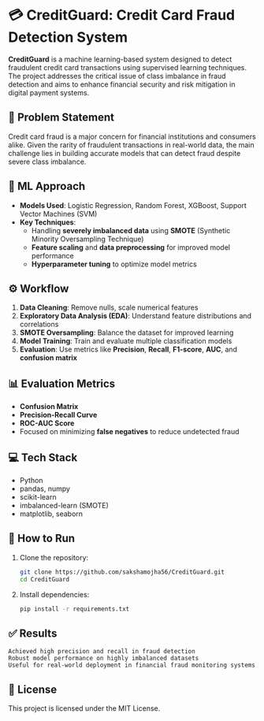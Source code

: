 # 💳 CreditGuard: Credit Card Fraud Detection System

**CreditGuard** is a machine learning-based system designed to detect fraudulent credit card transactions using supervised learning techniques. The project addresses the critical issue of class imbalance in fraud detection and aims to enhance financial security and risk mitigation in digital payment systems.

## 📌 Problem Statement

Credit card fraud is a major concern for financial institutions and consumers alike. Given the rarity of fraudulent transactions in real-world data, the main challenge lies in building accurate models that can detect fraud despite severe class imbalance.

## 🧠 ML Approach

- **Models Used**: Logistic Regression, Random Forest, XGBoost, Support Vector Machines (SVM)
- **Key Techniques**:
  - Handling **severely imbalanced data** using **SMOTE** (Synthetic Minority Oversampling Technique)
  - **Feature scaling** and **data preprocessing** for improved model performance
  - **Hyperparameter tuning** to optimize model metrics

## ⚙️ Workflow

1. **Data Cleaning**: Remove nulls, scale numerical features
2. **Exploratory Data Analysis (EDA)**: Understand feature distributions and correlations
3. **SMOTE Oversampling**: Balance the dataset for improved learning
4. **Model Training**: Train and evaluate multiple classification models
5. **Evaluation**: Use metrics like **Precision**, **Recall**, **F1-score**, **AUC**, and **confusion matrix**

## 📊 Evaluation Metrics

- **Confusion Matrix**  
- **Precision-Recall Curve**
- **ROC-AUC Score**
- Focused on minimizing **false negatives** to reduce undetected fraud

## 💻 Tech Stack

- Python
- pandas, numpy
- scikit-learn
- imbalanced-learn (SMOTE)
- matplotlib, seaborn

## 🚀 How to Run

1. Clone the repository:
   ```bash
   git clone https://github.com/sakshamojha56/CreditGuard.git
   cd CreditGuard

2. Install dependencies:
   ```bash
   pip install -r requirements.txt
   
  ## ✅ Results
    Achieved high precision and recall in fraud detection
    Robust model performance on highly imbalanced datasets
    Useful for real-world deployment in financial fraud monitoring systems

  ## 📄 License
  This project is licensed under the MIT License.

